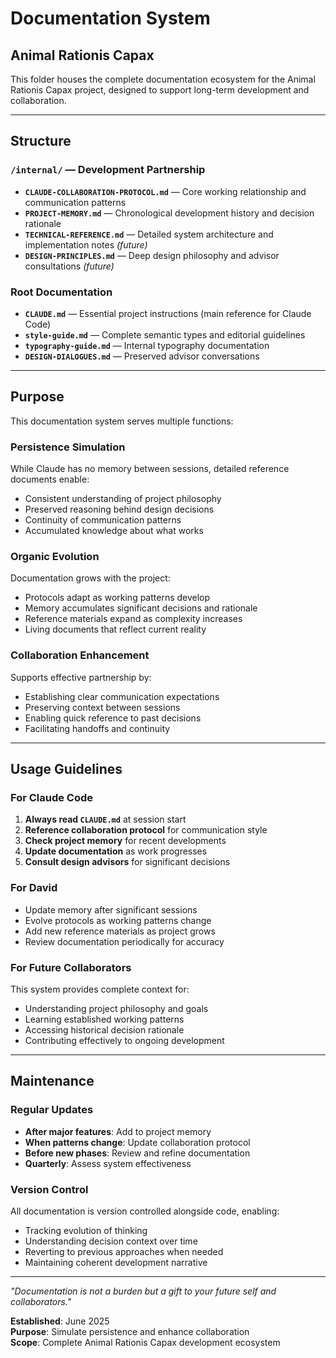 # Documentation System
## Animal Rationis Capax

This folder houses the complete documentation ecosystem for the Animal Rationis Capax project, designed to support long-term development and collaboration.

---

## Structure

### `/internal/` — Development Partnership
- **`CLAUDE-COLLABORATION-PROTOCOL.md`** — Core working relationship and communication patterns
- **`PROJECT-MEMORY.md`** — Chronological development history and decision rationale
- **`TECHNICAL-REFERENCE.md`** — Detailed system architecture and implementation notes *(future)*
- **`DESIGN-PRINCIPLES.md`** — Deep design philosophy and advisor consultations *(future)*

### Root Documentation
- **`CLAUDE.md`** — Essential project instructions (main reference for Claude Code)
- **`style-guide.md`** — Complete semantic types and editorial guidelines
- **`typography-guide.md`** — Internal typography documentation
- **`DESIGN-DIALOGUES.md`** — Preserved advisor conversations

---

## Purpose

This documentation system serves multiple functions:

### **Persistence Simulation**
While Claude has no memory between sessions, detailed reference documents enable:
- Consistent understanding of project philosophy
- Preserved reasoning behind design decisions
- Continuity of communication patterns
- Accumulated knowledge about what works

### **Organic Evolution**
Documentation grows with the project:
- Protocols adapt as working patterns develop
- Memory accumulates significant decisions and rationale
- Reference materials expand as complexity increases
- Living documents that reflect current reality

### **Collaboration Enhancement**
Supports effective partnership by:
- Establishing clear communication expectations
- Preserving context between sessions
- Enabling quick reference to past decisions
- Facilitating handoffs and continuity

---

## Usage Guidelines

### For Claude Code
1. **Always read `CLAUDE.md`** at session start
2. **Reference collaboration protocol** for communication style
3. **Check project memory** for recent developments
4. **Update documentation** as work progresses
5. **Consult design advisors** for significant decisions

### For David
- Update memory after significant sessions
- Evolve protocols as working patterns change
- Add new reference materials as project grows
- Review documentation periodically for accuracy

### For Future Collaborators
This system provides complete context for:
- Understanding project philosophy and goals
- Learning established working patterns
- Accessing historical decision rationale
- Contributing effectively to ongoing development

---

## Maintenance

### Regular Updates
- **After major features**: Add to project memory
- **When patterns change**: Update collaboration protocol
- **Before new phases**: Review and refine documentation
- **Quarterly**: Assess system effectiveness

### Version Control
All documentation is version controlled alongside code, enabling:
- Tracking evolution of thinking
- Understanding decision context over time
- Reverting to previous approaches when needed
- Maintaining coherent development narrative

---

*"Documentation is not a burden but a gift to your future self and collaborators."*

**Established**: June 2025  
**Purpose**: Simulate persistence and enhance collaboration  
**Scope**: Complete Animal Rationis Capax development ecosystem
